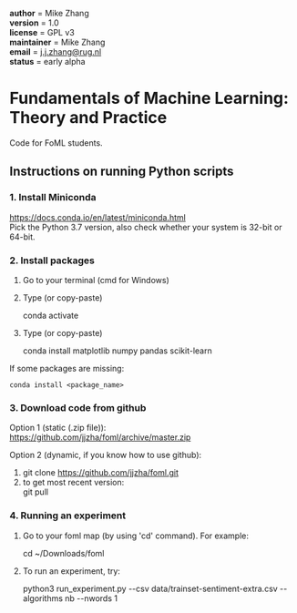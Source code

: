 __author__ = Mike Zhang  
__version__ = 1.0  
__license__ = GPL v3  
__maintainer__ = Mike Zhang  
__email__ = j.j.zhang@rug.nl  
__status__ = early alpha  


# Fundamentals of Machine Learning: Theory and Practice

Code for FoML students.

## Instructions on running Python scripts
### 1. Install Miniconda

https://docs.conda.io/en/latest/miniconda.html   
Pick the Python 3.7 version, also check whether your system is 32-bit or 64-bit.  

### 2. Install packages

1. Go to your terminal (cmd for Windows)  
2. Type (or copy-paste)  

    conda activate  

3. Type (or copy-paste)  

    conda install matplotlib numpy pandas scikit-learn  

If some packages are missing:  

    conda install <package_name>  

### 3. Download code from github

Option 1 (static (.zip file)):  
    https://github.com/jjzha/foml/archive/master.zip  

Option 2 (dynamic, if you know how to use github):  
1. git clone https://github.com/jjzha/foml.git  
2. to get most recent version:  
    git pull

### 4. Running an experiment

1. Go to your foml map (by using 'cd' command). For example:  

    cd ~/Downloads/foml  

2. To run an experiment, try:  

    python3 run_experiment.py --csv data/trainset-sentiment-extra.csv --algorithms nb --nwords 1
